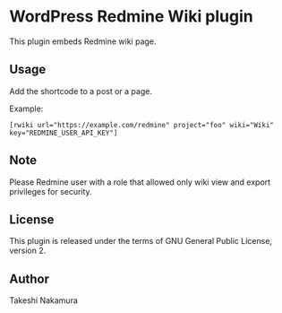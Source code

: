 # WordPress Redmine Wiki plugin

This plugin embeds Redmine wiki page.

## Usage

Add the shortcode to a post or a page.

Example:

    [rwiki url="https://example.com/redmine" project="foo" wiki="Wiki" key="REDMINE_USER_API_KEY"]

## Note

Please Redmine user with a role that allowed only wiki view
and export privileges for security.

## License

This plugin is released under the terms of GNU General Public License,
version 2.

## Author

Takeshi Nakamura
